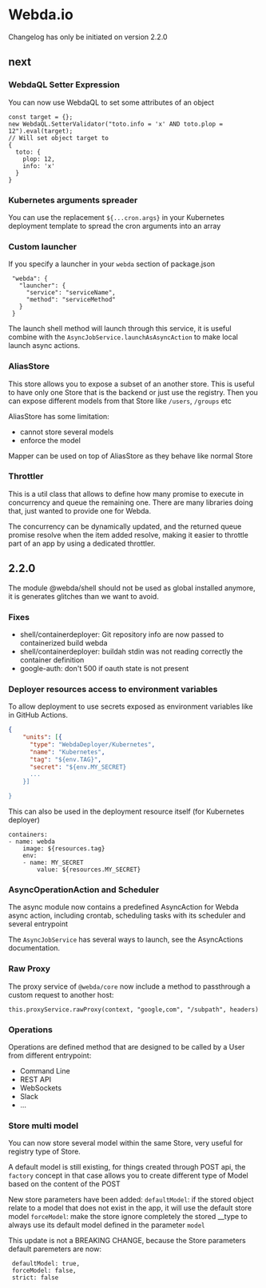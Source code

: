 # Webda.io

Changelog has only be initiated on version 2.2.0

## next

### WebdaQL Setter Expression

You can now use WebdaQL to set some attributes of an object

```
const target = {};
new WebdaQL.SetterValidator("toto.info = 'x' AND toto.plop = 12").eval(target);
// Will set object target to
{
  toto: {
    plop: 12,
    info: 'x'
  }
}
```

### Kubernetes arguments spreader

You can use the replacement `${...cron.args}` in your Kubernetes deployment template to
spread the cron arguments into an array

### Custom launcher

If you specify a launcher in your `webda` section of package.json

```
 "webda": {
   "launcher": {
     "service": "serviceName",
     "method": "serviceMethod"
   }
 }
```

The launch shell method will launch through this service, it is useful combine with the `AsyncJobService.launchAsAsyncAction` to make local launch async actions.

### AliasStore

This store allows you to expose a subset of an another store.
This is useful to have only one Store that is the backend or just use the registry. Then you can expose different models from that Store like `/users`, `/groups` etc

AliasStore has some limitation:

- cannot store several models
- enforce the model

Mapper can be used on top of AliasStore as they behave like normal Store

### Throttler

This is a util class that allows to define how many promise to execute in concurrency and queue the remaining one. There are many libraries doing that, just wanted to provide one for Webda.

The concurrency can be dynamically updated, and the returned queue promise resolve when the item added resolve, making it easier to throttle part of an app by using a dedicated throttler.

## 2.2.0

The module @webda/shell should not be used as global installed anymore, it is generates glitches than we want to avoid.

### Fixes

- shell/containerdeployer: Git repository info are now passed to containerized build webda
- shell/containerdeployer: buildah stdin was not reading correctly the container definition
- google-auth: don't 500 if oauth state is not present

### Deployer resources access to environment variables

To allow deployment to use secrets exposed as environment variables like in GitHub Actions.

```deployment.json
{
    "units": [{
      "type": "WebdaDeployer/Kubernetes",
      "name": "Kubernetes",
      "tag": "${env.TAG}",
      "secret": "${env.MY_SECRET}
      ...
    }]

}
```

This can also be used in the deployment resource itself (for Kubernetes deployer)

```
containers:
- name: webda
    image: ${resources.tag}
    env:
    - name: MY_SECRET
        value: ${resources.MY_SECRET}
```

### AsyncOperationAction and Scheduler

The async module now contains a predefined AsyncAction for Webda async action, including crontab, scheduling tasks with its scheduler and several entrypoint

The `AsyncJobService` has several ways to launch, see the AsyncActions documentation.

### Raw Proxy

The proxy service of `@webda/core` now include a method to passthrough a custom request to another host:

```
this.proxyService.rawProxy(context, "google,com", "/subpath", headers)
```

### Operations

Operations are defined method that are designed to be called by a User from different entrypoint:

- Command Line
- REST API
- WebSockets
- Slack
- ...

### Store multi model

You can now store several model within the same Store, very useful for registry type of Store.

A default model is still existing, for things created through POST api, the `factory` concept in that case allows you to create different type of Model based on the content of the POST

New store parameters have been added:
`defaultModel`: if the stored object relate to a model that does not exist in the app, it will use the default store model
`forceModel`: make the store ignore completely the stored \_\_type to always use its default model defined in the parameter `model`

This update is not a BREAKING CHANGE, because the Store parameters default paremeters are now:

```
 defaultModel: true,
 forceModel: false,
 strict: false
```
